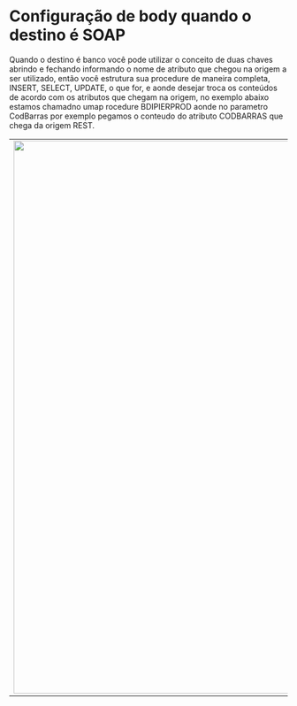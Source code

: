 # Configuração de body quando o destino é SOAP

Quando o destino é banco você pode utilizar o conceito de duas chaves abrindo e fechando informando o nome de atributo que chegou na origem a ser utilizado, então você estrutura sua procedure de maneira completa, INSERT, SELECT, UPDATE, o que for, e aonde desejar troca os conteúdos de acordo com os atributos que chegam na origem, no exemplo abaixo estamos chamadno umap rocedure BDIPIERPROD aonde no parametro CodBarras por exemplo pegamos o conteudo do atributo CODBARRAS que chega da origem REST.

<table>
  <tr>
    <td align="center">
      <img src="/n4link-wiki/assets/telas_n4link/bodybanco.png" width="1000"/>
    </td>
  </tr>
</table>